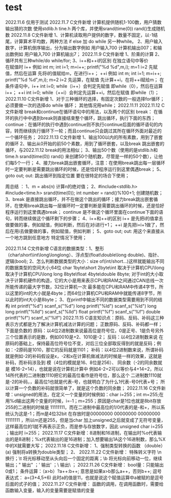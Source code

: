 # test
2022.11.6 仅用于测试
2022.11.7 C文件新增 计算机提供随机1-100数，用户猜数输出猜的次数   使用stdlib.h  tine.h  两个库，并使用srand(time(0))   rand()生成随机数
2022.11.8 C文件新增 1、计算机读取用户提供的数字，数量不固定，以-1结尾，计算算术平均数，两种方法 if else 加 do while   另一种while。
                   2、用户输入数字，计算机倒序输出，分为输出数字例如 用户输入700 计算机输出007；和输出数例如 用户输入700 计算机输出7；
2022.11.9 C文件新增 1、阶乘的计算
                   2、循环共有三种while/do while/for;
                   3、i++和++i的区别 
                   在独立语句中等价  
                   在赋值时 i++ 例如 int m; int i=1;  m=i++; printf("%d %d",m,i); m=1 i=2  先赋值，然后在运算 先将i的值赋给m，在进行i++；
                           ++i 例如 int m; int i=1;  m=i++; printf("%d %d",m,i); m=2 i=2   先运算，在赋值  先计算++i，在将++i赋给m；
                    在条件语句中，i++  int i=0; while（i++）会判定先赋值 即while（0），然后在运算i++；
                                 ++i  int i=0; while（++i）会判定先运算++i，然后在赋值 即while（1）；
2022.11.10 C文件新增 1、对于三种循环的选择，有固定次数的一般选择for循环；必须要做一次的选择do while 循环； 其他情况用while；
2022.11.11
2022.11.12 C文件新增  break和continue在循环语句中的用法，以及两个的区别
                     break： 在循环的执行中中遇到break则直接结束整个循环，跳出循环，执行下面的东西；
                     continue：在循环的执行中遇到continue则不执行continue后面的循环语句的内容，转而继续执行循环下一轮；而且continue只会跳过其所在循环外面对最近的一个循环任务；
2022.11.13 C文件新增  1、输出100以内的所有素数，用到了嵌套的循环
                     2、输出从0开始的前50个素数，用到了循环嵌套，以及break 跳出嵌套的循环，与2022.11.12 break的用法相似；
                     3、输出50个数（使用的是stdlib.h和time.h srand(time(0)) rand() 来创建50个随机数，尽管是一样的50个数），让他们每5个一行；
                     4、接力break跳出嵌套循环，注意：在使用break跳出每一层循环时一定要判断是需要跳出循环的时候，还是恰好程序运行到这里偶遇break；
		     5、goto out; 
		        out:  跳出循环到指定位置  要在很特定的场合下使用；

周总结 ：     1、m = abs(n)
                计算n的绝对值；
             2、#include<stdlib.h>
                #include<time.h>
                srand(time(0));
                int number = rand()%100+1;
                创建随机数；
             3、break  是直接跳出循环，并不在做这个跳出的循环；接力break跳出嵌套循环，在使用break跳出每一层循环时一定要判断是需要跳出循环的时候，还是恰好程序运行到这里偶遇break；
                continue 是不做这个循环里面在continue下面的语句，转而继续做这个循环剩下的步骤；
             4、i++和++i的区别
                i++ 是先把i的值拿去做要做的事，例如赋值，例如判断，然后在对i进行+1；
                ++i 是先把i=i+1做了，然后在用i去做要做的事，例如赋值，例如判断；
	     5、goto out;
		out: 
   		用这个来直接从一个地方跳到任意地方 特定情况下使用；
                
2022.11.14 C文件新增 C语言的数据类型：1、整形（char\short\int\long\longlong）、浮点型(float\double\long double)、指针、逻辑(bool);
                                    2、怎么判断数据类型的大小：size of(int/short...)这样就能输出不同的数据类型的空间大小;64位
                                       char 1byte\short 2byte\int 取决于计算机CPU\long 取决于计算机CPU\long long 8byte\float 4byte\double 8byte;
				       对于int的大小取决于计算机硬件的构造，它的大小是用来表示CPU和RAM之间通过CAN总线一次所能传递的最大字节数，32位计算机一次
				       最多能在CPU和RAM中传递4字节，所以这里的int的大小就是4byte；而64位计算机CPU和RAM中就能传递8字节，所以此时的int大小是8byte；
                                    3、在printf中输出不同的数据类型需要用到不同的结构
                                       int        printf("%d") scanf_s("%d")
                                       long       printf("%ld") scanf_s("%ld")
                                       long long  printf("%lld") scanf_s("%lld")
                                       float      printf("%f") scanf_s("%f")
                                       double     printf("%f") scanf_s("%lf")
2022.11.15 C语言知识点：原码、反码、补码这三种表示方式都是为了解决计算机减法计算的问题；
                       正数原码、反码、补码都一样；
		       下面是负数的
		       原码：以4位2进制数来说最高位是符号位，0是正号、1是负号另外三个位置表示的是数，例如0010是+2、1010是-2；
		       反码：以4位2进制数来说 在原码的基础上，保持最高位符号位不变，对后三位全部取反得到的就是反码；例如：-2原码是1010，那它的反码就是1101；
		       补码：以4位2进制数来说，所谓补码就是例如-2的补码假设是x，-2和x在计算机做减法的时候是一样的效果，这就是补码，而补码涉及到 模（4位的模就是16、8位是256）、
		             同余数（-2的同余数就是 模16-2=14），也就是说在计算机计算中 例如4-2=2可以等价与4+14=2，所以14所代表的二进制数1110把它的最高位看作是符号位，那么这个		                 二进制数1110就是-2的补码，，最高位1也就是代表-号，也就明白了为什么1代表-号0代表+号；
			     所以计算一个负数的补码就很简单了，就是这个负数的同余数；
2022.11.16 C文件新增：unsigned的用法，在定义一个变量的时候例如：char i=255；int m=255;在用%d输出这两个变量的时候，i=-1；m=255；原因是char是1位也就是8bit存放255的二进制的时候是
	 	     11111111，而在二进制中最高位的1/0代表的是-和+，所以系统认为这是-1；而m是4位32bit 在存放时是00000000 00000000 00000000 11111111 ，所以m还是255，但是当char                      加上unsigned之后就变成了无符号变量，这样最高位的1就不再表示正负，而是参与存放数字，因此 unsigned char i=255 ；输出时 i=255；
2022.11.17 C文件新增：8进制和16进制，在输出时%o代表输出的是8进制；%x代表输出的是16进制；加入想要输出1A这个16进制数，那么%X中的X就需要大写；
2022.11.18 C文件新增： 1、强制类型转换的函数 （double）(a) 强制将a转换为double类型；
                      2、
2022.11.22 C文件新增： 特殊转义字符 \n 换行；\t 将光标移动至从头向后一个固定的距离；\b 将光标向前移动一位，继续输出；\" 输出" ；\' 输出' ；\\ 输出\ ；
2022.11.26 C文件新增：  bool量：只能输出0或1；
                       条件运算：（a>b）?a++:b++;  意思是如果a>b那么a++，否则b++;
                       逗号表达式： a=(3+4,5+6) 此时a的值是11，也就是说这个赋值运算中a被赋的是逗号后面的式子的值；
2022.11.27 C文件新增： 函数的调用，在调用函数时，需要给函数输入变量，输入的变量需要是赋值的变量

